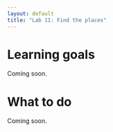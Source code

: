 ```yaml
---
layout: default
title: "Lab 11: Find the places"
---
```


# Learning goals

Coming soon.

# What to do

Coming soon.
